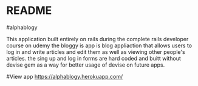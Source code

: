 # README


#alphablogy

This application built entirely on rails during the complete rails developer course on udemy
the bloggy is app is blog appliaction that allows users to log in and write articles and edit them as well as viewing other people's articles.
the sing up and log in forms are hard coded and buitt without devise gem as a way for better usage of devise on future apps.

#View app https://alphablogy.herokuapp.com/
